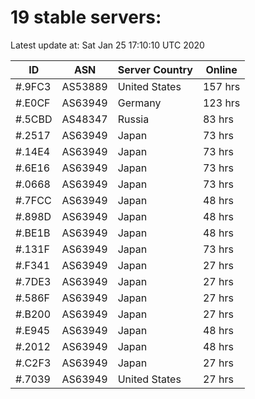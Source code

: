 # 19 stable servers:

Latest update at: Sat Jan 25 17:10:10 UTC 2020

| ID | ASN | Server Country | Online |
| -- | --- | -------------- | ------ |
| #.9FC3 | AS53889 | United States | 157 hrs |
| #.E0CF | AS63949 | Germany | 123 hrs |
| #.5CBD | AS48347 | Russia | 83 hrs |
| #.2517 | AS63949 | Japan | 73 hrs |
| #.14E4 | AS63949 | Japan | 73 hrs |
| #.6E16 | AS63949 | Japan | 73 hrs |
| #.0668 | AS63949 | Japan | 73 hrs |
| #.7FCC | AS63949 | Japan | 48 hrs |
| #.898D | AS63949 | Japan | 48 hrs |
| #.BE1B | AS63949 | Japan | 48 hrs |
| #.131F | AS63949 | Japan | 73 hrs |
| #.F341 | AS63949 | Japan | 27 hrs |
| #.7DE3 | AS63949 | Japan | 27 hrs |
| #.586F | AS63949 | Japan | 27 hrs |
| #.B200 | AS63949 | Japan | 27 hrs |
| #.E945 | AS63949 | Japan | 48 hrs |
| #.2012 | AS63949 | Japan | 48 hrs |
| #.C2F3 | AS63949 | Japan | 27 hrs |
| #.7039 | AS63949 | United States | 27 hrs |

